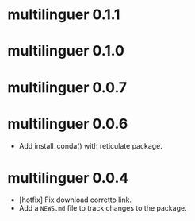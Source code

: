# multilinguer 0.1.1

# multilinguer 0.1.0

# multilinguer 0.0.7

# multilinguer 0.0.6

* Add install_conda() with reticulate package.

# multilinguer 0.0.4

* [hotfix] Fix download corretto link.
* Add a `NEWS.md` file to track changes to the package.
